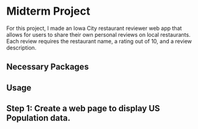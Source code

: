 # Midterm Project
For this project, I made an Iowa City restaurant reviewer web app that allows for users to share their own personal reviews on local restaurants. Each review requires the restaurant name, a rating out of 10, and a review description.

## Necessary Packages


## Usage


## Step 1: Create a web page to display US Population data.